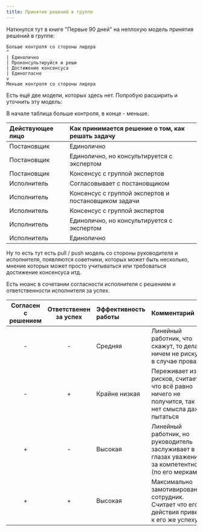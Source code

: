 ```yaml
---
title: Принятие решений в группе
---
```


Наткнулся тут в книге "Первые 90 дней" на неплохую модель принятия решений в группе:


```
Больше контроля со стороны лидера
^
| Единолично
| Проконсультируйся и реши
| Достижение консенсуса
| Единогласно
v
Меньше контроля со стороны лидера
```

Есть ещё две модели, которых здесь нет. Попробую расширить и уточнить эту модель:

В начале таблица больше контроля, в конце - меньше.

| Действующее лицо | Как принимается решение о том, как решать задачу |
| :---- | :---- |
| Постановщик | Единолично |
| Постановщик | Единолично, но консультируется с экспертом |
| Постановщик | Консенсус с группой экспертов |
| Исполнитель | Согласовывает с постановщиком |
| Исполнитель | Консенсус с группой экспертов и постановщиком задачи |
| Исполнитель | Консенсус с группой экспертов |
| Исполнитель | Единолично, но консультируется с экспертом |
| Исполнитель | Единолично |

Ну то есть тут есть pull / push модель со стороны руководителя и исполнителя, появляются советники, которых может быть несколько, мнение которых может просто учитываться или требоваться достижение консенсуса итд.

Есть нюанс в сочетании согласности исполнителя с решением и ответственности исполнителя за успех.

| Согласен с решением | Ответственен за успех | Эффективность работы | Комментарий |
| :----: | :----: | :---- | :---- |
| - | - | Средняя | Линейный работник, что скажут, то делают, ничем не рискует в случае провала. |
| - | + | Крайне низкая | Переживает из-за рисков, считает что всё равно ничего не получится, так что нет смысла даже пытаться |
| + | - | Высокая | Линейный работник, но руководитель заслуживает в его глазах уважения за компетентность (по его меркам) |
| + | + | Высокая | Максимально замотивированный сотрудник. Считает что его действия приведут к его же успеху. |

